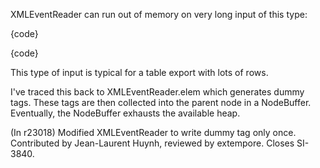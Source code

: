 XMLEventReader can run out of memory on very long input of this type:

{code}
<foo>
  <bar/>
  <bar/>
  <!-- millions more <bar/> -->
</foo>
{code}

This type of input is typical for a table export with lots of rows.

I've traced this back to XMLEventReader.elem which generates dummy <ignore/> tags. These tags are then collected into the parent node in a NodeBuffer. Eventually, the NodeBuffer exhausts the available heap.

(In r23018) Modified XMLEventReader to write dummy <ignore/> tag only once.
Contributed by Jean-Laurent Huynh, reviewed by extempore.  Closes SI-3840.
